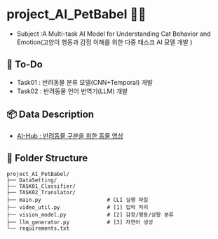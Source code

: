 # project_AI_PetBabel 🐾🐾
- Subject :A Multi-task AI Model for Understanding Cat Behavior and Emotion(고양이 행동과 감정 이해를 위한 다중 태스크 AI 모델 개발 )

## 🔄 To-Do
- Task01 : 반려동물 분류 모델(CNN+Temporal) 개발
- Task02 : 반려동물 언어 번역기(LLM) 개발

## 📦 Data Description
- [AI-Hub : 반려동물 구분을 위한 동물 영상](https://aihub.or.kr/aihubdata/data/view.do?currMenu=115&topMenu=100&aihubDataSe=realm&dataSetSn=59)

## 📁 Folder Structure
```
project_AI_PetBabel/     
├── DataSetting/       
├── TASK01_Classifier/               
├── TASK02_Translator/               
├── main.py                     # CLI 실행 파일
├── video_util.py               # [1] 입력 처리
├── vision_model.py             # [2] 감정/행동/상황 분류
├── llm_generator.py            # [3] 자연어 생성
└── requirements.txt    
```